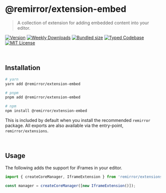 # @remirror/extension-embed

> A collection of extension for adding embedded content into your editor.

[![Version][version]][npm] [![Weekly Downloads][downloads-badge]][npm] [![Bundled size][size-badge]][size] [![Typed Codebase][typescript]](#) [![MIT License][license]](#)

[version]: https://flat.badgen.net/npm/v/@remirror/extension-embed/next
[npm]: https://npmjs.com/package/@remirror/extension-embed/v/next
[license]: https://flat.badgen.net/badge/license/MIT/purple
[size]: https://bundlephobia.com/result?p=@remirror/extension-embed
[size-badge]: https://flat.badgen.net/bundlephobia/minzip/@remirror/extension-embed
[typescript]: https://flat.badgen.net/badge/icon/TypeScript?icon=typescript&label
[downloads-badge]: https://badgen.net/npm/dw/@remirror/extension-embed/red?icon=npm

<br />

## Installation

```bash
# yarn
yarn add @remirror/extension-embed

# pnpm
pnpm add @remirror/extension-embed

# npm
npm install @remirror/extension-embed
```

This is included by default when you install the recommended `remirror` package. All exports are also available via the entry-point, `remirror/extensions`.

<br />

## Usage

The following adds the support for iFrames in your editor.

```ts
import { createCoreManager, IframeExtension } from 'remirror/extensions';

const manager = createCoreManager([new IframeExtension()]);
```
